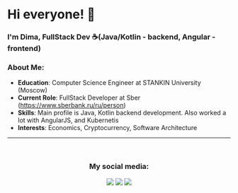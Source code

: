 # Hi everyone! 👋

### I'm Dima, FullStack Dev ☕️(Java/Kotlin - backend, Angular - frontend)

### About Me:
- **Education**: Computer Science Engineer at STANKIN University (Moscow)
- **Current Role**: FullStack Developer at Sber (https://www.sberbank.ru/ru/person)
- **Skills**: Main profile is Java, Kotlin backend development. Also worked a lot with AngularJS, and Kubernetis
- **Interests**: Economics, Cryptocurrency, Software Architecture
___

<div style="display: none;>
  <style>
  .skill-grid {
    display: grid;
    grid-template-columns: repeat(auto-fit, minmax(200px, 1fr));
    gap: 2rem;
    justify-content: center;
    padding: 2rem;
  }

  .skill-row {
    background-color: #f0f0f0;
    border-radius: 10px;
    padding: 1.5rem;
    box-shadow: 0 4px 6px rgba(0, 0, 0, 0.1);
  }

  .skill-icons {
    display: flex;
    gap: 1rem;
  }
  </style>
</div>
<h3>My professional skills and technologies I worked with: </h3>
<div class="skill-grid">
  <div class="skill-row">
    <h4>Backend Development</h4>
    <div class="skill-icons">
      <img src="https://img.shields.io/badge/java-orange.svg?style=for-the-badge&logo=&logoColor=/">
      <img src="https://img.shields.io/badge/kotlin-%237F52FF.svg?style=for-the-badge&logo=kotlin&logoColor=white">
      <img src="https://img.shields.io/badge/spring-green.svg?style=for-the-badge&logo=spring&logoColor=white">
      <img src="https://img.shields.io/badge/Hibernate-yellow.svg?style=for-the-badge&logo=Hibernate&logoColor=white">
      <img src="https://img.shields.io/badge/apache%20tomcat-%23F8DC75.svg?style=for-the-badge&logo=apache-tomcat&logoColor=black">
      <img src="https://img.shields.io/badge/Apache%20Kafka-000?style=for-the-badge&logo=apachekafka">
      <img src="https://img.shields.io/badge/GRPC-4285F4?style=for-the-badge">
      <img src="https://img.shields.io/badge/Gradle-02303A.svg?style=for-the-badge&logo=Gradle&logoColor=white">
      <img src="https://img.shields.io/badge/Apache%20Maven-C71A36?style=for-the-badge&logo=Apache%20Maven&logoColor=white">
    </div>
  </div>

  <div class="skill-row">
    <h4>Frontend Development</h4>
    <div class="skill-icons">
      <img src="https://img.shields.io/badge/angular-%23DD0031.svg?style=for-the-badge&logo=angular&logoColor=white">
      <img src="https://img.shields.io/badge/typescript-%23007ACC.svg?style=for-the-badge&logo=typescript&logoColor=white">
      <img src="https://img.shields.io/badge/bootstrap-%238511FA.svg?style=for-the-badge&logo=bootstrap&logoColor=white">
    </div>
  </div>
  <div class="skill-row">
    <h4>Database Management</h4>
    <div class="skill-icons">
      <img src="https://img.shields.io/badge/mysql-4479A1.svg?style=for-the-badge&logo=mysql&logoColor=white">
      <img src="https://img.shields.io/badge/Oracle-F80000?style=for-the-badge&logo=oracle&logoColor=white">
      <img src="https://img.shields.io/badge/postgres-%23316192.svg?style=for-the-badge&logo=postgresql&logoColor=white">
      <img src="https://img.shields.io/badge/redis-%23DD0031.svg?style=for-the-badge&logo=redis&logoColor=white">
      <img src="https://img.shields.io/badge/MongoDB-%234ea94b.svg?style=for-the-badge&logo=mongodb&logoColor=white">
    </div>
  </div>
  <div class="skill-row">
    <h4>DevOps & Tools</h4>
    <div class="skill-icons">
      <img src="https://img.shields.io/badge/docker-%230db7ed.svg?style=for-the-badge&logo=docker&logoColor=white">
      <img src="https://img.shields.io/badge/kubernetes-%23326ce5.svg?style=for-the-badge&logo=kubernetes&logoColor=white">
    </div>
  </div>
  <div class="skill-row">
    <h4>Additional Tools</h4>
    <div class="skill-icons">
      <img src="https://img.shields.io/badge/elasticsearch-%230377CC.svg?style=for-the-badge&logo=elasticsearch&logoColor=white">
      <img src="https://img.shields.io/badge/Apache%20Groovy-4298B8.svg?style=for-the-badge&logo=Apache+Groovy&logoColor=white">
      <img src="https://img.shields.io/badge/nginx-%23009639.svg?style=for-the-badge&logo=nginx&logoColor=white">
    </div>
  </div>
</div>

<br>
<h3 align="center">My social media:</h3>
<p align="center">
  <a href="https://www.linkedin.com/in/dima-vezhnovets/"><img src="https://img.shields.io/badge/linkedin-%230077B5.svg?style=for-the-badge&logo=linkedin&logoColor=white"></a>
  <a href="https://t.me/Verefrint"><img src="https://img.shields.io/badge/Telegram-2CA5E0?style=for-the-badge&logo=telegram&logoColor=white"></a>
  <a href="mailto:dima.vezhnovets@gmail.com"><img src="https://img.shields.io/badge/Gmail-D14836?style=for-the-badge&logo=gmail&logoColor=white"></a>
</p>

